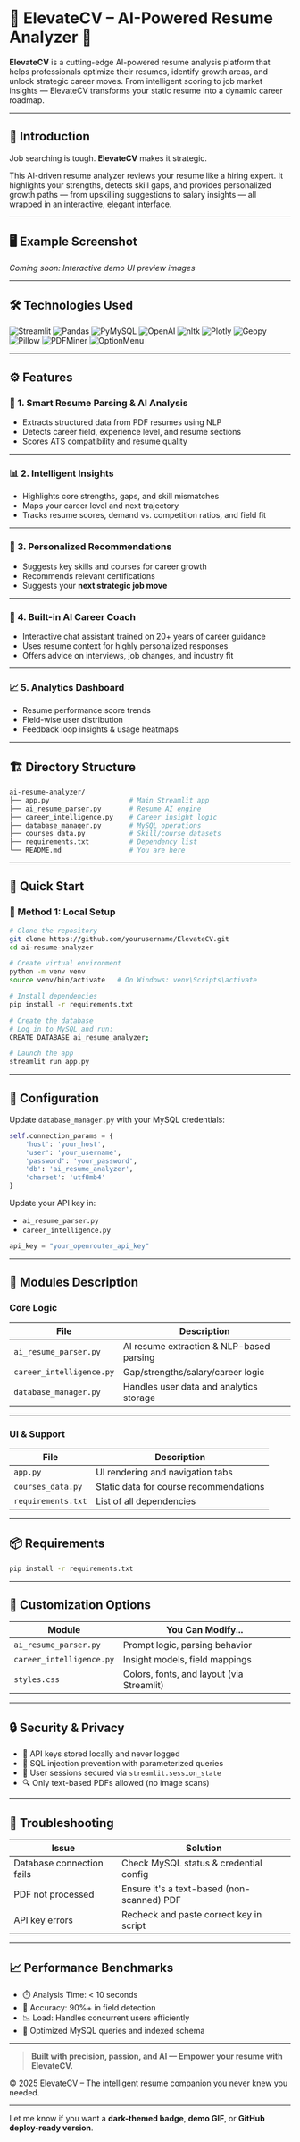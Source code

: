 # 🧠 ElevateCV – AI-Powered Resume Analyzer 📄

**ElevateCV** is a cutting-edge AI-powered resume analysis platform that helps professionals optimize their resumes, identify growth areas, and unlock strategic career moves. From intelligent scoring to job market insights — ElevateCV transforms your static resume into a dynamic career roadmap.

---

## 🧭 Introduction

Job searching is tough. **ElevateCV** makes it strategic.

This AI-driven resume analyzer reviews your resume like a hiring expert. It highlights your strengths, detects skill gaps, and provides personalized growth paths — from upskilling suggestions to salary insights — all wrapped in an interactive, elegant interface.

---

## 🖥️ Example Screenshot

*Coming soon: Interactive demo UI preview images*

---

## 🛠️ Technologies Used

![Streamlit](https://img.shields.io/badge/Streamlit-ff4b4b?style=for-the-badge&logo=streamlit&logoColor=white)
![Pandas](https://img.shields.io/badge/Pandas-150458?style=for-the-badge&logo=pandas&logoColor=white)
![PyMySQL](https://img.shields.io/badge/PyMySQL-4479A1?style=for-the-badge&logo=mysql&logoColor=white)
![OpenAI](https://img.shields.io/badge/OpenAI_API-10a37f?style=for-the-badge&logo=openai)
![nltk](https://img.shields.io/badge/NLTK-darkgreen?style=for-the-badge)
![Plotly](https://img.shields.io/badge/Plotly-black?style=for-the-badge&logo=plotly)
![Geopy](https://img.shields.io/badge/Geopy-1488C6?style=for-the-badge)
![Pillow](https://img.shields.io/badge/Pillow-7B3F00?style=for-the-badge)
![PDFMiner](https://img.shields.io/badge/PDFMiner3-008080?style=for-the-badge)
![OptionMenu](https://img.shields.io/badge/Streamlit--Option--Menu-ae38b2?style=for-the-badge)



---

## ⚙️ Features

### 🤖 1. Smart Resume Parsing & AI Analysis

* Extracts structured data from PDF resumes using NLP
* Detects career field, experience level, and resume sections
* Scores ATS compatibility and resume quality

---

### 📊 2. Intelligent Insights

* Highlights core strengths, gaps, and skill mismatches
* Maps your career level and next trajectory
* Tracks resume scores, demand vs. competition ratios, and field fit

---

### 🎯 3. Personalized Recommendations

* Suggests key skills and courses for career growth
* Recommends relevant certifications
* Suggests your **next strategic job move**

---

### 💬 4. Built-in AI Career Coach

* Interactive chat assistant trained on 20+ years of career guidance
* Uses resume context for highly personalized responses
* Offers advice on interviews, job changes, and industry fit

---

### 📈 5. Analytics Dashboard

* Resume performance score trends
* Field-wise user distribution
* Feedback loop insights & usage heatmaps

---

## 🏗️ Directory Structure

```bash
ai-resume-analyzer/
├── app.py                    # Main Streamlit app
├── ai_resume_parser.py       # Resume AI engine
├── career_intelligence.py    # Career insight logic
├── database_manager.py       # MySQL operations
├── courses_data.py           # Skill/course datasets
├── requirements.txt          # Dependency list
└── README.md                 # You are here
```

---

## 🚀 Quick Start

### 🔧 Method 1: Local Setup

```bash
# Clone the repository
git clone https://github.com/yourusername/ElevateCV.git
cd ai-resume-analyzer

# Create virtual environment
python -m venv venv
source venv/bin/activate   # On Windows: venv\Scripts\activate

# Install dependencies
pip install -r requirements.txt

# Create the database
# Log in to MySQL and run:
CREATE DATABASE ai_resume_analyzer;

# Launch the app
streamlit run app.py
```

---

## 🔐 Configuration

Update `database_manager.py` with your MySQL credentials:

```python
self.connection_params = {
    'host': 'your_host',
    'user': 'your_username',
    'password': 'your_password',
    'db': 'ai_resume_analyzer',
    'charset': 'utf8mb4'
}
```

Update your API key in:

* `ai_resume_parser.py`
* `career_intelligence.py`

```python
api_key = "your_openrouter_api_key"
```

---

## 🧰 Modules Description

### Core Logic

| File                     | Description                              |
| ------------------------ | ---------------------------------------- |
| `ai_resume_parser.py`    | AI resume extraction & NLP-based parsing |
| `career_intelligence.py` | Gap/strengths/salary/career logic        |
| `database_manager.py`    | Handles user data and analytics storage  |

---

### UI & Support

| File               | Description                            |
| ------------------ | -------------------------------------- |
| `app.py`           | UI rendering and navigation tabs       |
| `courses_data.py`  | Static data for course recommendations |
| `requirements.txt` | List of all dependencies               |

---

## 📦 Requirements

```bash
pip install -r requirements.txt
```

---

## 🎨 Customization Options

| Module                   | You Can Modify...                         |
| ------------------------ | ----------------------------------------- |
| `ai_resume_parser.py`    | Prompt logic, parsing behavior            |
| `career_intelligence.py` | Insight models, field mappings            |
| `styles.css`             | Colors, fonts, and layout (via Streamlit) |

---

## 🔒 Security & Privacy

* 🔑 API keys stored locally and never logged
* 🔐 SQL injection prevention with parameterized queries
* 🧼 User sessions secured via `streamlit.session_state`
* 🔍 Only text-based PDFs allowed (no image scans)

---

## 🐞 Troubleshooting

| Issue                     | Solution                                   |
| ------------------------- | ------------------------------------------ |
| Database connection fails | Check MySQL status & credential config     |
| PDF not processed         | Ensure it's a text-based (non-scanned) PDF |
| API key errors            | Recheck and paste correct key in script    |

---

## 📈 Performance Benchmarks

* ⏱️ Analysis Time: < 10 seconds
* 🧠 Accuracy: 90%+ in field detection
* 📉 Load: Handles concurrent users efficiently
* 💾 Optimized MySQL queries and indexed schema

---

> **Built with precision, passion, and AI — Empower your resume with ElevateCV.**

© 2025 ElevateCV – The intelligent resume companion you never knew you needed.

---

Let me know if you want a **dark-themed badge**, **demo GIF**, or **GitHub deploy-ready version**.
